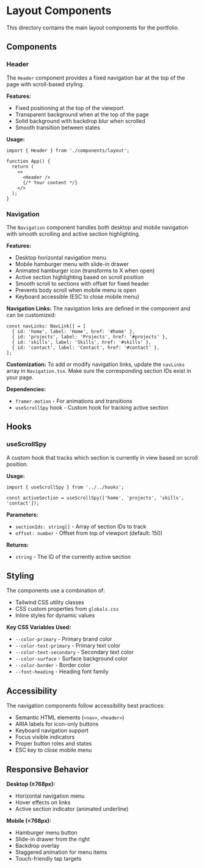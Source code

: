 # Layout Components

This directory contains the main layout components for the portfolio.

## Components

### Header

The `Header` component provides a fixed navigation bar at the top of the page with scroll-based styling.

**Features:**
- Fixed positioning at the top of the viewport
- Transparent background when at the top of the page
- Solid background with backdrop blur when scrolled
- Smooth transition between states

**Usage:**
```tsx
import { Header } from './components/layout';

function App() {
  return (
    <>
      <Header />
      {/* Your content */}
    </>
  );
}
```

### Navigation

The `Navigation` component handles both desktop and mobile navigation with smooth scrolling and active section highlighting.

**Features:**
- Desktop horizontal navigation menu
- Mobile hamburger menu with slide-in drawer
- Animated hamburger icon (transforms to X when open)
- Active section highlighting based on scroll position
- Smooth scroll to sections with offset for fixed header
- Prevents body scroll when mobile menu is open
- Keyboard accessible (ESC to close mobile menu)

**Navigation Links:**
The navigation links are defined in the component and can be customized:
```tsx
const navLinks: NavLink[] = [
  { id: 'home', label: 'Home', href: '#home' },
  { id: 'projects', label: 'Projects', href: '#projects' },
  { id: 'skills', label: 'Skills', href: '#skills' },
  { id: 'contact', label: 'Contact', href: '#contact' },
];
```

**Customization:**
To add or modify navigation links, update the `navLinks` array in `Navigation.tsx`. Make sure the corresponding section IDs exist in your page.

**Dependencies:**
- `framer-motion` - For animations and transitions
- `useScrollSpy` hook - Custom hook for tracking active section

## Hooks

### useScrollSpy

A custom hook that tracks which section is currently in view based on scroll position.

**Usage:**
```tsx
import { useScrollSpy } from '../../hooks';

const activeSection = useScrollSpy(['home', 'projects', 'skills', 'contact']);
```

**Parameters:**
- `sectionIds: string[]` - Array of section IDs to track
- `offset: number` - Offset from top of viewport (default: 150)

**Returns:**
- `string` - The ID of the currently active section

## Styling

The components use a combination of:
- Tailwind CSS utility classes
- CSS custom properties from `globals.css`
- Inline styles for dynamic values

**Key CSS Variables Used:**
- `--color-primary` - Primary brand color
- `--color-text-primary` - Primary text color
- `--color-text-secondary` - Secondary text color
- `--color-surface` - Surface background color
- `--color-border` - Border color
- `--font-heading` - Heading font family

## Accessibility

The navigation components follow accessibility best practices:
- Semantic HTML elements (`<nav>`, `<header>`)
- ARIA labels for icon-only buttons
- Keyboard navigation support
- Focus visible indicators
- Proper button roles and states
- ESC key to close mobile menu

## Responsive Behavior

**Desktop (≥768px):**
- Horizontal navigation menu
- Hover effects on links
- Active section indicator (animated underline)

**Mobile (<768px):**
- Hamburger menu button
- Slide-in drawer from the right
- Backdrop overlay
- Staggered animation for menu items
- Touch-friendly tap targets
